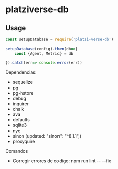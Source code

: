 # platziverse-db

## Usage

``` js
const setupDatabase = require('platzi-verse-db')

setupDatabase(config).then(db=>{
    const {Agent, Metric} = db

}).catch(err=> console.error(err))

```

Dependencias:
- sequelize
- pg
- pg-hstore
- debug
- inquirer
- chalk
- ava
- defaults
- sqlite3
- nyc
- sinon (updated: "sinon": "^8.1.1",)
- proxyquire

Comandos
- Corregir errores de codigo: npm run lint -- --fix
